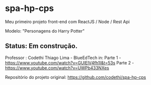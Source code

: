 # spa-hp-cps

Meu primeiro projeto front-end com ReactJS / Node / Rest Api

Modelo: "Personagens do Harry Potter"

## Status: Em construção.

Professor : Codethi Thiago Lima - BlueEdTech in:
Parte 1 - https://www.youtube.com/watch?v=GUlElV4fh1I&t=53s
Parte 2 - https://www.youtube.com/watch?v=UWPb433NXes

Repositório do projeto original: https://github.com/codethi/spa-hp-cps
